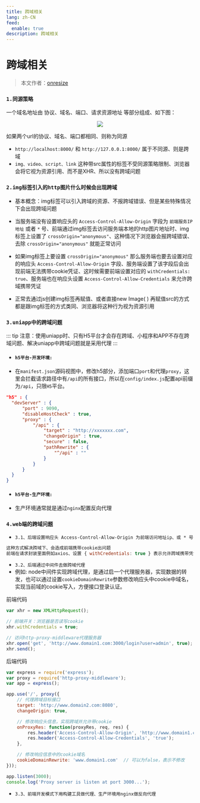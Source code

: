 ```yaml
---
title: 跨域相关
lang: zh-CN
feed:
  enable: true
description: 跨域相关
---
```


# 跨域相关

> 本文作者：[onresize](https://github.com/onresize)

### `1.同源策略`
一个域名地址由 协议、域名、端口、请求资源地址 等部分组成、如下图：

<p align="center">
<img src="/AA_mdPics/ty.webp">
</p>

如果两个url的协议、域名、端口都相同、则称为同源
- `http://localhost:8000/` 和 `http://127.0.0.1:8000/` 属于不同源、则是跨域
- `img、video、script、link` 这种带src属性的标签不受同源策略限制、浏览器会将它视为资源引用、而不是XHR、所以没有跨域问题

### `2.img标签引入的http图片什么时候会出现跨域`
- 基本概念：img标签可以引入跨域的资源、不报跨域错误、但是某些特殊情况下会出现跨域问题

- 当服务端没有设置响应头的 `Access-Control-Allow-Origin` 字段为 `前端服务IP地址` 或者 `*` 号、前端通过img标签去访问服务端本地的http图片地址时、img标签上设置了 `crossOrigin="anonymous"`、这种情况下浏览器会报跨域错误、去除 `crossOrigin="anonymous"` 就能正常访问
- 如果img标签上要设置 `crossOrigin="anonymous"` 那么服务端也要去设置对应的响应头 `Access-Control-Allow-Origin` 字段、服务端设置了该字段后会出现前端无法携带cookie凭证、这时候需要前端设置对应的 `withCredentials: true`、服务端也在响应头设置 `Access-Control-Allow-Credentials` 来允许跨域携带凭证
- 正常去通过js创建img标签再赋值、或者直接new Image( ) 再赋值src的方式都是跟img标签的方式类同、浏览器将这种行为视为资源引用

### `3.uniapp中的跨域问题`
::: tip
注意：使用uniapp时、只有H5平台才会存在跨域、小程序和APP不存在跨域问题、解决uniapp中跨域问题就是采用代理
:::

- #### `h5平台-开发环境:`
- 在`manifest.json`源码视图中，修改h5部分，添加端口`port`和代理`proxy`，这里会拦截请求路径中有`/api`的所有接口，所以在`config/index.js`配置api前缀为`/api`，只限`H5`平台。
```json
"h5" : {
  "devServer" : {
      "port" : 9090,
      "disableHostCheck" : true,
      "proxy" : {
          "/api" : {
              "target" : "http://xxxxxxx.com",
              "changeOrigin" : true,
              "secure" : false,
              "pathRewrite" : {
                  "^/api" : ""
              }
          }
      }
  }
}
```

- #### `h5平台-生产环境:`
- 生产环境通常就是通过`nginx`配置反向代理

### `4.web端的跨域问题`
- `3.1、后端设置响应头 Access-Control-Allow-Origin 为前端访问地址ip、或 * 号`
```js
这种方式解决跨域下、会造成前端携带cookie出问题
前端在请求封装里面例如axios、设置 { withCredentials: true } 表示允许跨域携带凭证
```

- `3.2、后端通过中间件去做跨域代理`
- 例如: node中间件实现跨域代理，是通过启一个代理服务器，实现数据的转发，也可以通过设置`cookieDomainRewrite`参数修改响应头中cookie中域名，实现当前域的cookie写入，方便接口登录认证。

<kbd class="green-text">前端代码</kbd>

```js
var xhr = new XMLHttpRequest();

// 前端开关：浏览器是否读写cookie
xhr.withCredentials = true;

// 访问http-proxy-middleware代理服务器
xhr.open('get', 'http://www.domain1.com:3000/login?user=admin', true);
xhr.send();
```

<kbd class="green-text">后端代码</kbd>

```js
var express = require('express');
var proxy = require('http-proxy-middleware');
var app = express();

app.use('/', proxy({
    // 代理跨域目标接口
    target: 'http://www.domain2.com:8080',
    changeOrigin: true,

    // 修改响应头信息，实现跨域并允许带cookie
    onProxyRes: function(proxyRes, req, res) {
        res.header('Access-Control-Allow-Origin', 'http://www.domain1.com');
        res.header('Access-Control-Allow-Credentials', 'true');
    },

    // 修改响应信息中的cookie域名
    cookieDomainRewrite: 'www.domain1.com'  // 可以为false，表示不修改
}));

app.listen(3000);
console.log('Proxy server is listen at port 3000...');
```

- `3.3、前端开发模式下用构建工具做代理、生产环境用nginx做反向代理`